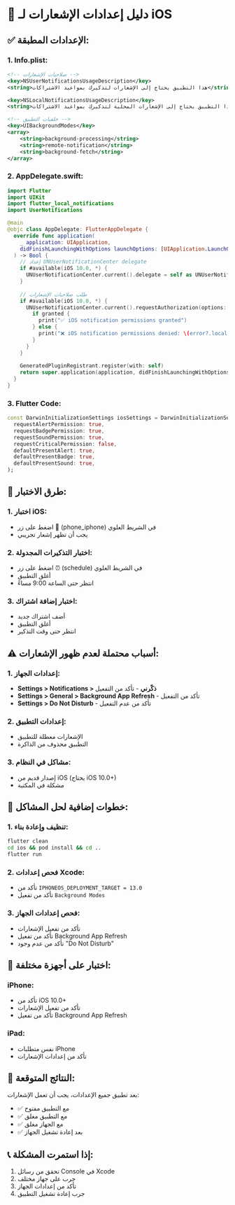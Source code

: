# 🍎 دليل إعدادات الإشعارات لـ iOS

## ✅ الإعدادات المطبقة:

### 1. **Info.plist:**
```xml
<!-- صلاحيات الإشعارات -->
<key>NSUserNotificationsUsageDescription</key>
<string>هذا التطبيق يحتاج إلى الإشعارات لتذكيرك بمواعيد الاشتراكات</string>

<key>NSLocalNotificationsUsageDescription</key>
<string>هذا التطبيق يحتاج إلى الإشعارات المحلية لتذكيرك بمواعيد الاشتراكات</string>

<!-- خلفيات التطبيق -->
<key>UIBackgroundModes</key>
<array>
    <string>background-processing</string>
    <string>remote-notification</string>
    <string>background-fetch</string>
</array>
```

### 2. **AppDelegate.swift:**
```swift
import Flutter
import UIKit
import flutter_local_notifications
import UserNotifications

@main
@objc class AppDelegate: FlutterAppDelegate {
  override func application(
    _ application: UIApplication,
    didFinishLaunchingWithOptions launchOptions: [UIApplication.LaunchOptionsKey: Any]?
  ) -> Bool {
    // إعداد UNUserNotificationCenter delegate
    if #available(iOS 10.0, *) {
      UNUserNotificationCenter.current().delegate = self as UNUserNotificationCenterDelegate
    }
    
    // طلب صلاحيات الإشعارات
    if #available(iOS 10.0, *) {
      UNUserNotificationCenter.current().requestAuthorization(options: [.alert, .badge, .sound]) { granted, error in
        if granted {
          print("✅ iOS notification permissions granted")
        } else {
          print("❌ iOS notification permissions denied: \(error?.localizedDescription ?? "Unknown error")")
        }
      }
    }
    
    GeneratedPluginRegistrant.register(with: self)
    return super.application(application, didFinishLaunchingWithOptions: launchOptions)
  }
}
```

### 3. **Flutter Code:**
```dart
const DarwinInitializationSettings iosSettings = DarwinInitializationSettings(
  requestAlertPermission: true,
  requestBadgePermission: true,
  requestSoundPermission: true,
  requestCriticalPermission: false,
  defaultPresentAlert: true,
  defaultPresentBadge: true,
  defaultPresentSound: true,
);
```

## 🧪 طرق الاختبار:

### 1. **اختبار iOS:**
- اضغط على زر 📱 (phone_iphone) في الشريط العلوي
- يجب أن تظهر إشعار تجريبي

### 2. **اختبار التذكيرات المجدولة:**
- اضغط على زر ⏰ (schedule) في الشريط العلوي
- أغلق التطبيق
- انتظر حتى الساعة 9:00 مساءً

### 3. **اختبار إضافة اشتراك:**
- أضف اشتراك جديد
- أغلق التطبيق
- انتظر حتى وقت التذكير

## ⚠️ أسباب محتملة لعدم ظهور الإشعارات:

### 1. **إعدادات الجهاز:**
- **Settings > Notifications > ذكّرني** - تأكد من التفعيل
- **Settings > General > Background App Refresh** - تأكد من التفعيل
- **Settings > Do Not Disturb** - تأكد من عدم التفعيل

### 2. **إعدادات التطبيق:**
- الإشعارات معطلة للتطبيق
- التطبيق محذوف من الذاكرة

### 3. **مشاكل في النظام:**
- إصدار قديم من iOS (يحتاج iOS 10.0+)
- مشكلة في المكتبة

## 🔧 خطوات إضافية لحل المشاكل:

### 1. **تنظيف وإعادة بناء:**
```bash
flutter clean
cd ios && pod install && cd ..
flutter run
```

### 2. **فحص إعدادات Xcode:**
- تأكد من `IPHONEOS_DEPLOYMENT_TARGET = 13.0`
- تأكد من تفعيل `Background Modes`

### 3. **فحص إعدادات الجهاز:**
- تأكد من تفعيل الإشعارات
- تأكد من تفعيل Background App Refresh
- تأكد من عدم وجود "Do Not Disturb"

## 📱 اختبار على أجهزة مختلفة:

### iPhone:
- تأكد من iOS 10.0+
- تأكد من تفعيل الإشعارات
- تأكد من تفعيل Background App Refresh

### iPad:
- نفس متطلبات iPhone
- تأكد من إعدادات الإشعارات

## 🎯 النتائج المتوقعة:

بعد تطبيق جميع الإعدادات، يجب أن تعمل الإشعارات:
- ✅ مع التطبيق مفتوح
- ✅ مع التطبيق مغلق
- ✅ مع الجهاز مغلق
- ✅ بعد إعادة تشغيل الجهاز

## 📞 إذا استمرت المشكلة:

1. تحقق من رسائل Console في Xcode
2. جرب على جهاز مختلف
3. تأكد من إعدادات الجهاز
4. جرب إعادة تشغيل التطبيق
